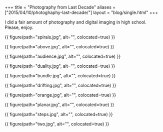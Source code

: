 +++
title = "Photography from Last Decade"
aliases = ["2015/04/10/photoghaphy-last-decade/"]
layout = "blog/single.html"
+++

I did a fair amount of photography and digital imaging in high school. Please, enjoy.

<!-- more -->

{{ figure(path="spirals.jpg", alt="", colocated=true) }}

{{ figure(path="above.jpg", alt="", colocated=true) }}

{{ figure(path="audience.jpg", alt="", colocated=true) }}

{{ figure(path="duality.jpg", alt="", colocated=true) }}

{{ figure(path="bundle.jpg", alt="", colocated=true) }}

{{ figure(path="drifting.jpg", alt="", colocated=true) }}

{{ figure(path="orange.jpg", alt="", colocated=true) }}

{{ figure(path="planar.jpg", alt="", colocated=true) }}

{{ figure(path="steps.jpg", alt="", colocated=true) }}

{{ figure(path="two.jpg", alt="", colocated=true) }}
